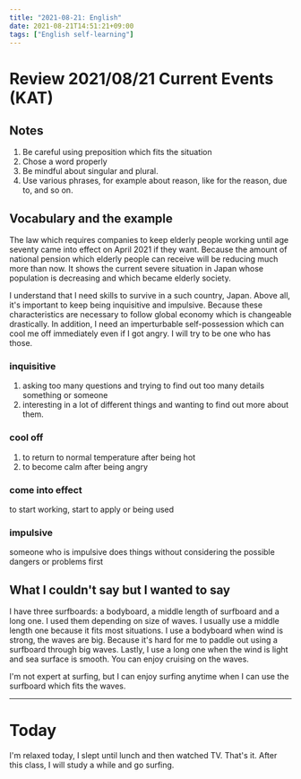 ```yaml
---
title: "2021-08-21: English"
date: 2021-08-21T14:51:21+09:00
tags: ["English self-learning"]
---
```


# Review 2021/08/21 Current Events (KAT)

## Notes
1. Be careful using preposition which fits the situation
2. Chose a word properly
3. Be mindful about singular and plural.
4. Use various phrases, for example about reason, like for the reason, due to, and so on.

## Vocabulary and the example
The law which requires companies to keep elderly people working until age seventy came into effect on April 2021 if they want.
Because the amount of national pension which elderly people can receive will be reducing much more than now.
It shows the current severe situation in Japan whose population is decreasing and which became elderly society.

I understand that I need skills to survive in a such country, Japan.
Above all, it's important to keep being inquisitive and impulsive.
Because these characteristics are necessary to follow global economy which is changeable drastically.
In addition, I need an imperturbable self-possession which can cool me off immediately even if I got angry.
I will try to be one who has those.

### inquisitive
1. asking too many questions and trying to find out too many details something or someone
2. interesting in a lot of different things and wanting to find out more about them.

### cool off
1. to return to normal temperature after being hot
2. to become calm after being angry

### come into effect
to start working, start to apply or being used

### impulsive
someone who is impulsive does things without considering the possible dangers or problems first

## What I couldn't say but I wanted to say

I have three surfboards: a bodyboard, a middle length of surfboard and a long one.
I used them depending on size of waves.
I usually use a middle length one because it fits most situations.
I use a bodyboard when wind is strong, the waves are big.
Because it's hard for me to paddle out using a surfboard through big waves.
Lastly, I use a long one when the wind is light and sea surface is smooth.
You can enjoy cruising on the waves.

I'm not expert at surfing, but I can enjoy surfing anytime when I can use the surfboard which fits the waves.

---

# Today

I'm relaxed today, I slept until lunch and then watched TV.
That's it.
After this class, I will study a while and go surfing.
